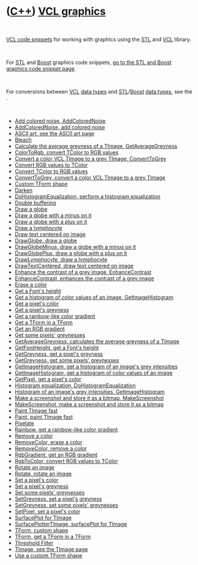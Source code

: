 
 

 

 

 

 

([C++](Cpp.md)) [VCL graphics](CppVclGraphics.md)
===================================================

 

[VCL code snippets](CppVclCodeSnippets.md) for working with graphics
using the [STL](CppStl.md) and [VCL](CppVcl.md) library.

 

For [STL](CppStl.md) and [Boost](CppBoost.md) graphics code snippets,
[go to the STL and Boost graphics code snippet page](CppGraphics.md).

 

For conversions between [VCL](CppVcl.md) [data types](CppDataType.md)
and [STL](CppStl.md)/[Boost](CppBoost.md) [data
types](CppDataType.md), see the .

 

-   [Add colored noise, AddColoredNoise](CppAddColoredNoise.md)
-   [AddColoredNoise, add colored noise](CppAddColoredNoise.md)
-   [ASCII art, see the ASCII art page](CppAsciiArt.md)
-   [Bleach](CppBleach.md)
-   [Calculate the average greyness of a TImage,
    GetAverageGreyness](CppGetAverageGreyness.md)
-   [ColorToRgb, convert TColor to RGB values](CppColorToRgb.md)
-   [Convert a color VCL TImage to a grey TImage,
    ConvertToGrey](CppConvertToGrey.md)
-   [Convert RGB values to TColor](CppRgbToColor.md)
-   [Convert TColor to RGB values](CppColorToRgb.md)
-   [ConvertToGrey, convert a color VCL TImage to a grey
    TImage](CppConvertToGrey.md)
-   [Custom TForm shape](CppTFormCustomShape.md)
-   [Darken](CppDarken.md)
-   [DoHistogramEqualization, perform a histogram
    equalization](CppDoHistogramEqualization.md)
-   [Double buffering](CppDoubleBuffering.md)
-   [Draw a globe](CppDrawGlobe.md)
-   [Draw a globe with a minus on it](CppDrawGlobeMinus.md)
-   [Draw a globe with a plus on it](CppDrawGlobePlus.md)
-   [Draw a lymphocyte](CppDrawLymphocyte.md)
-   [Draw text centered on image](CppDrawTextCentered.md)
-   [DrawGlobe, draw a globe](CppDrawGlobe.md)
-   [DrawGlobeMinus, draw a globe with a minus on
    it](CppDrawGlobeMinus.md)
-   [DrawGlobePlus, draw a globe with a plus on
    it](CppDrawGlobePlus.md)
-   [DrawLymphocyte, draw a lymphocyte](CppDrawLymphocyte.md)
-   [DrawTextCentered, draw text centered on
    image](CppDrawTextCentered.md)
-   [Enhance the contrast of a grey image,
    EnhanceContrast](CppEnhanceContrast.md)
-   [EnhanceContrast, enhances the contrast of a grey
    image](CppEnhanceContrast.md)
-   [Erase a color](CppRemoveColor.md)
-   [Get a Font's height](CppGetFontHeight.md)
-   [Get a histogram of color values of an image,
    GetImageHistogram](CppGetImageHistogram.md)
-   [Get a pixel's color](CppGetPixel.md)
-   [Get a pixel's greyness](CppGetGreyness.md)
-   [Get a rainbow-like color gradient](CppRainbow.md)
-   [Get a TForm in a TForm](CppTFormInTForm.md)
-   [Get an RGB gradient](CppRgbGradient.md)
-   [Get some pixels' greynesses](CppGetGreyness.md)
-   [GetAverageGreyness, calculates the average greyness of a
    TImage](CppGetAverageGreyness.md)
-   [GetFontHeight, get a Font's height](CppGetFontHeight.md)
-   [GetGreyness, get a pixel's greyness](CppGetGreyness.md)
-   [GetGreyness, get some pixels' greynesses](CppGetGreyness.md)
-   [GetImageHistogram, get a histogram of an image's grey
    intensities](CppGetImageHistogram.md)
-   [GetImageHistogram, get a histogram of color values of an
    image](CppGetImageHistogram.md)
-   [GetPixel, get a pixel's color](CppGetPixel.md)
-   [Histogram equalization,
    DoHistogramEqualization](CppDoHistogramEqualization.md)
-   [Histogram of an image's grey intensities,
    GetImageHistogram](CppGetImageHistogram.md)
-   [Make a screenshot and store it as a bitmap,
    MakeScreenshot](CppMakeScreenshot.md)
-   [MakeScreenshot, make a screenshot and store it as a
    bitmap](CppMakeScreenshot.md)
-   [Paint TImage fast](CppPaint.md)
-   [Paint, paint TImage fast](CppPaint.md)
-   [Pixelate](CppPixelate.md)
-   [Rainbow, get a rainbow-like color gradient](CppRainbow.md)
-   [Remove a color](CppRemoveColor.md)
-   [RemoveColor, erase a color](CppRemoveColor.md)
-   [RemoveColor, remove a color](CppRemoveColor.md)
-   [RgbGradient, get an RGB gradient](CppRgbGradient.md)
-   [RgbToColor, convert RGB values to TColor](CppRgbToColor.md)
-   [Rotate an image](CppRotate.md)
-   [Rotate, rotate an image](CppRotate.md)
-   [Set a pixel's color](CppSetPixel.md)
-   [Set a pixel's greyness](CppSetGreyness.md)
-   [Set some pixels' greynesses](CppSetGreyness.md)
-   [SetGreyness, set a pixel's greyness](CppSetGreyness.md)
-   [SetGreyness, set some pixels' greynesses](CppSetGreyness.md)
-   [SetPixel, set a pixel's color](CppSetPixel.md)
-   [SurfacePlot for TImage](CppSurfacePlotterTImage.md)
-   [SurfacePlotterTImage, surfacePlot for
    TImage](CppSurfacePlotterTImage.md)
-   [TForm, custom shape](CppTFormCustomShape.md)
-   [TForm, get a TForm in a TForm](CppTFormInTForm.md)
-   [Threshold Filter](CppThresholdFilter.md)
-   [TImage, see the TImage page](CppTImage.md)
-   [Use a custom TForm shape](CppTFormCustomShape.md)

 

 

 

 

 

 


